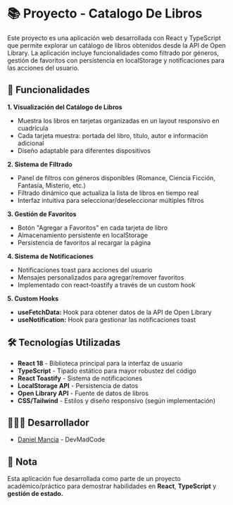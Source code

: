 # 📚 Proyecto - Catalogo De Libros

Este proyecto es una aplicación web desarrollada con React y TypeScript que permite explorar un catálogo de libros obtenidos desde la API de Open Library. La aplicación incluye funcionalidades como filtrado por géneros, gestión de favoritos con persistencia en localStorage y notificaciones para las acciones del usuario.


## 🚀 Funcionalidades

**1. Visualización del Catálogo de Libros**
- Muestra los libros en tarjetas organizadas en un layout responsivo en cuadrícula
- Cada tarjeta muestra: portada del libro, título, autor e información adicional
- Diseño adaptable para diferentes dispositivos


**2. Sistema de Filtrado**
- Panel de filtros con géneros disponibles (Romance, Ciencia Ficción, Fantasía, Misterio, etc.)
- Filtrado dinámico que actualiza la lista de libros en tiempo real
- Interfaz intuitiva para seleccionar/deseleccionar múltiples filtros


**3. Gestión de Favoritos**

- Botón "Agregar a Favoritos" en cada tarjeta de libro
- Almacenamiento persistente en localStorage
- Persistencia de favoritos al recargar la página


**4. Sistema de Notificaciones**

- Notificaciones toast para acciones del usuario
- Mensajes personalizados para agregar/remover favoritos
- Implementado con react-toastify a través de un custom hook


**5. Custom Hooks**

- **useFetchData:** Hook para obtener datos de la API de Open Library
- **useNotification:** Hook para gestionar las notificaciones toast


## 🛠️ Tecnologías Utilizadas

- **React 18** - Biblioteca principal para la interfaz de usuario
- **TypeScript** - Tipado estático para mayor robustez del código
- **React Toastify** - Sistema de notificaciones
- **LocalStorage API** - Persistencia de datos
- **Open Library API** - Fuente de datos de libros
- **CSS/Tailwind** - Estilos y diseño responsivo (según implementación)

## 🧑🏽‍💻 Desarrollador
- [Daniel Mancia](https://github.com/Daniel-Mancia22) - DevMadCode

## 📝 Nota 
Esta aplicación fue desarrollada como parte de un proyecto académico/práctico para demostrar habilidades en **React**, **TypeScript** y **gestión de estado.**
